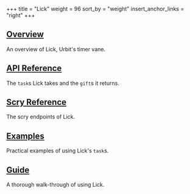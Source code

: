 +++
title = "Lick"
weight = 96
sort_by = "weight"
insert_anchor_links = "right"
+++

## [Overview](/reference/arvo/lick/lick)

An overview of Lick, Urbit's timer vane.

## [API Reference](/reference/arvo/lick/tasks)

The `task`s Lick takes and the `gift`s it returns.

## [Scry Reference](/reference/arvo/lick/scry)

The scry endpoints of Lick.

## [Examples](/reference/arvo/lick/examples)

Practical examples of using Lick's `task`s.


## [Guide](/reference/arvo/lick/guide)

A thorough walk-through of using Lick.
